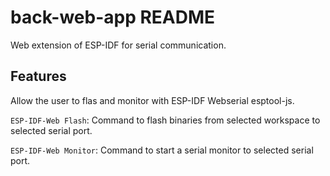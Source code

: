 # back-web-app README

Web extension of ESP-IDF for serial communication.

## Features

Allow the user to flas and monitor with ESP-IDF Webserial esptool-js.

`ESP-IDF-Web Flash`: Command to flash binaries from selected workspace to selected serial port.

`ESP-IDF-Web Monitor`: Command to start a serial monitor to selected serial port.
